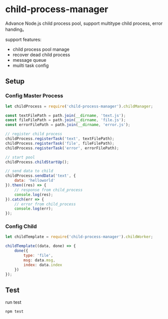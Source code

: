 child-process-manager
========================
Advance Node.js child process pool, support multitype child process, error handing。

support features:
+ child process pool manage
+ recover dead child process
+ message queue
+ muilti task config

## Setup

### Config Master Process
```javascript
let childProcess = require('child-process-manager').childManager;

const textFilePath = path.join(__dirname, 'text.js');
const fileFilePath = path.join(__dirname, 'file.js');
const errorFilePath = path.join(__dirname, 'error.js');

// register child process
childProcess.registerTask('text', textFilePath);
childProcess.registerTask('file', fileFilePath);
childProcess.registerTask('error', errorFilePath);

// start pool
childProcess.childStartUp();

// send data to child
childProcess.sendData('text', {
    data: 'helloworld'
}).then((res) => {
    // response from child_process
    console.log(res);
}).catch(err => {
    // error from child_process
    console.log(err);
});
```

### Config Child
```javascript
let childTemplate = require('child-process-manager').childWorker;

childTemplate((data, done) => {
    done({
        type: 'file',
        msg: data.msg,
        index: data.index
    })
});
```

## Test
run test
```javascript
npm test
```